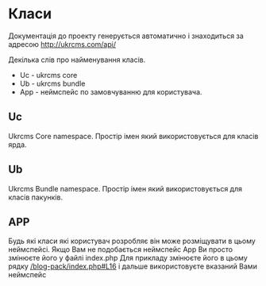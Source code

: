 Класи
==============

Документація до проекту генерується автоматично і знаходиться за адресою 
http://ukrcms.com/api/

Декілька слів про найменування класів.
* Uc - ukrcms core
* Ub - ukrcms bundle
* App - неймспейс по замовчуванню для користувача. 
 
## Uc
Ukrcms Core namespace. Простір імен який використовується для класів ярда.

## Ub
Ukrcms Bundle namespace. Простір імен який використовується для класів пакунків. 

## APP
Будь які класи які користувач розробляє він може розміщувати в цьому неймспейсі. 
Якщо Вам не подобається неймспейс App Ви просто змінюєте його у файлі index.php
Для прикладу змінюєте його в цьому рядку [/blog-pack/index.php#L16](/blog-pack/index.php#L16) 
і дальше використовуєте вказаний Вами неймспейс

